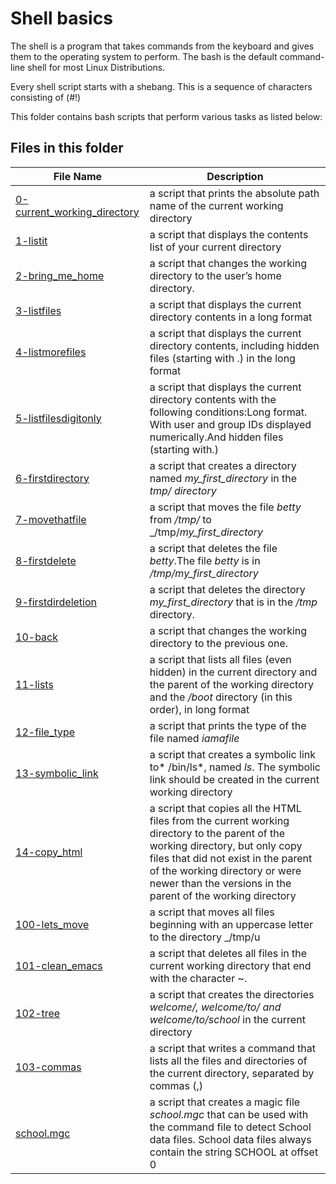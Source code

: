 # Shell basics

The shell is a program that takes commands from the keyboard and gives them to the operating system to perform.
The bash is the default command-line shell for most Linux Distributions.

Every shell script starts with a shebang. This is a sequence of characters consisting of (#!)

This folder contains bash scripts that perform various tasks as listed below:

## Files in this folder

| File Name                   | Description                                                                                                                                                                                                                                                             |
| --------------------------- | ----------------------------------------------------------------------------------------------------------------------------------------------------------------------------------------------------------------------------------------------------------------------- |
| [ 0-current_working_directory](0-current_working_directory) | a script that prints the absolute path name of the current working directory  |
|[  1-listit](1-listit)| a script that displays the contents list of your current directory  |
| [  2-bring_me_home](2-bring_me_home)| a script that changes the working directory to the user’s home directory. |
| [3-listfiles](3-listfiles)| a script that displays the current directory contents in a long format |
| [4-listmorefiles](4-listmorefiles)| a script that displays the current directory contents, including hidden files (starting with .) in the long format|
| [ 5-listfilesdigitonly](5-listfilesdigitonly)| a script that displays the current directory contents with the following conditions:Long format. With user and group IDs displayed numerically.And hidden files (starting with.)|
| [ 6-firstdirectory](6-firstdirectory)| a script that creates a directory named _my_first_directory_ in the _tmp/ directory_ |
|  [ 7-movethatfile](7-movethatfile)| a script that moves the file _betty_ from _/tmp/_ to _/tmp/*my_first_directory*|
|  [ 8-firstdelete](8-firstdelete)| a script that deletes the file _betty_.The file _betty_ is in _/tmp/my_first_directory_|
| [ 9-firstdirdeletion ](9-firstdirdeletion )| a script that deletes the directory _my_first_directory_ that is in the _/tmp_ directory.|
|  [ 10-back ](10-back )| a script that changes the working directory to the previous one. |
|  [ 11-lists ](11-lists )| a script that lists all files (even hidden) in the current directory and the parent of the working directory and the _/boot_ directory (in this order), in long format |
|  [ 12-file_type ](12-file_type )| a script that prints the type of the file named _iamafile_|
|  [ 13-symbolic_link ](13-symbolic_link )| a script that creates a symbolic link to* /bin/ls*, named _*ls*_. The symbolic link should be created in the current working directory |
|  [ 14-copy_html ](14-copy_html )| a script that copies all the HTML files from the current working directory to the parent of the working directory, but only copy files that did not exist in the parent of the working directory or were newer than the versions in the parent of the working directory |
|  [ 100-lets_move ](100-lets_move )| a script that moves all files beginning with an uppercase letter to the directory _/tmp/u |
|  [ 101-clean_emacs ](101-clean_emacs )| a script that deletes all files in the current working directory that end with the character ~.|
|   [ 102-tree ](102-tree )| a script that creates the directories _welcome/, welcome/to/ and welcome/to/school_ in the current directory |
|   [ 103-commas ](103-commas )| a script that writes a command that lists all the files and directories of the current directory, separated by commas (,)|
|  [ school.mgc ](school.mgc )| a script that creates a magic file _school.mgc_ that can be used with the command file to detect School data files. School data files always contain the string SCHOOL at offset 0  |
